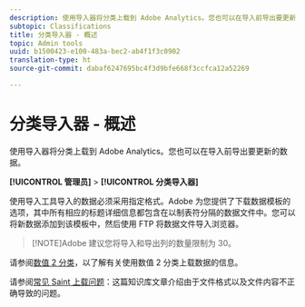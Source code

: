 ```yaml
---
description: 使用导入器将分类上载到 Adobe Analytics。您也可以在导入前导出要更新的数据。
subtopic: Classifications
title: 分类导入器 - 概述
topic: Admin tools
uuid: b1500423-e100-483a-bec2-ab4f1f3c0902
translation-type: ht
source-git-commit: dabaf6247695bc4f3d9bfe668f3ccfca12a52269

---
```



# 分类导入器 - 概述

使用导入器将分类上载到 Adobe Analytics。您也可以在导入前导出要更新的数据。

**[!UICONTROL 管理员]** > **[!UICONTROL 分类导入器]**

使用导入工具导入的数据必须采用指定格式。Adobe 为您提供了下载数据模板的选项，其中所有相应的标题详细信息都包含在以制表符分隔的数据文件中。您可以将新数据添加到该模板中，然后使用 FTP 将数据文件导入浏览器。

>[!NOTE]Adobe 建议您将导入和导出列的数量限制为 30。

请参阅[数值 2 分类](/help/components/c-classifications2/c-numeric-2/c-numeric-2-classifications.md)，以了解有关使用数值 2 分类上载数据的信息。

请参阅[常见 Saint 上载问题](https://helpx.adobe.com/cn/analytics/kb/common-saint-upload-issues.html)：这篇知识库文章介绍由于文件格式以及文件内容不正确导致的问题。
